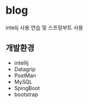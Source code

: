# blog
intelij 사용 연습 및 스프링부트 사용

## 개발환경
+ intellij 
+ Datagrip 
+ PostMan
+ MySQL
+ SpingBoot
+ bootstrap
 
